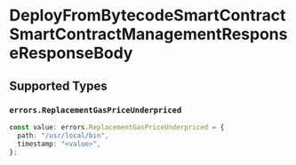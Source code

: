 # DeployFromBytecodeSmartContractSmartContractManagementResponseResponseBody


## Supported Types

### `errors.ReplacementGasPriceUnderpriced`

```typescript
const value: errors.ReplacementGasPriceUnderpriced = {
  path: "/usr/local/bin",
  timestamp: "<value>",
};
```

